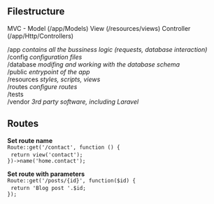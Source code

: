 ## Filestructure

MVC - Model (/app/Models) View (/resources/views) Controller (/app/Http/Controllers)  

/app _contains all the bussiness logic (requests, database interaction)_  
/config _configuration files_  
/database _modifing and working with the database schema_  
/public _entrypoint of the app_  
/resources _styles, scripts, views_  
/routes _configure routes_  
/tests  
/vendor _3rd party software, including Laravel_  

## Routes

__Set route name__  
`Route::get('/contact', function () {`  
&nbsp;&nbsp;`return view('contact');`  
`})->name('home.contact');`  

__Set route with parameters__  
`Route::get('/posts/{id}', function($id) {`  
&nbsp;&nbsp;`return 'Blog post '.$id;`  
`});`  

